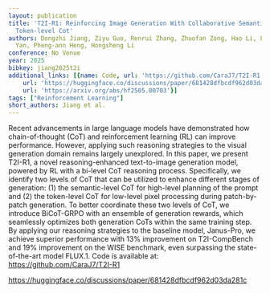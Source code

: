 ```yaml
---
layout: publication
title: 'T2I-R1: Reinforcing Image Generation With Collaborative Semantic-level And
  Token-level Cot'
authors: Dongzhi Jiang, Ziyu Guo, Renrui Zhang, Zhuofan Zong, Hao Li, Le Zhuo, Shilin
  Yan, Pheng-ann Heng, Hongsheng Li
conference: No Venue
year: 2025
bibkey: jiang2025t2i
additional_links: [{name: Code, url: 'https://github.com/CaraJ7/T2I-R1'}, {name: Code,
    url: 'https://huggingface.co/discussions/paper/681428dfbcdf962d03da281c'}, {name: Paper,
    url: 'https://arxiv.org/abs/hf2505.00703'}]
tags: ["Reinforcement Learning"]
short_authors: Jiang et al.
---
```

Recent advancements in large language models have demonstrated how chain-of-thought (CoT) and reinforcement learning (RL) can improve performance. However, applying such reasoning strategies to the visual generation domain remains largely unexplored. In this paper, we present T2I-R1, a novel reasoning-enhanced text-to-image generation model, powered by RL with a bi-level CoT reasoning process. Specifically, we identify two levels of CoT that can be utilized to enhance different stages of generation: (1) the semantic-level CoT for high-level planning of the prompt and (2) the token-level CoT for low-level pixel processing during patch-by-patch generation. To better coordinate these two levels of CoT, we introduce BiCoT-GRPO with an ensemble of generation rewards, which seamlessly optimizes both generation CoTs within the same training step. By applying our reasoning strategies to the baseline model, Janus-Pro, we achieve superior performance with 13% improvement on T2I-CompBench and 19% improvement on the WISE benchmark, even surpassing the state-of-the-art model FLUX.1. Code is available at: https://github.com/CaraJ7/T2I-R1

https://huggingface.co/discussions/paper/681428dfbcdf962d03da281c